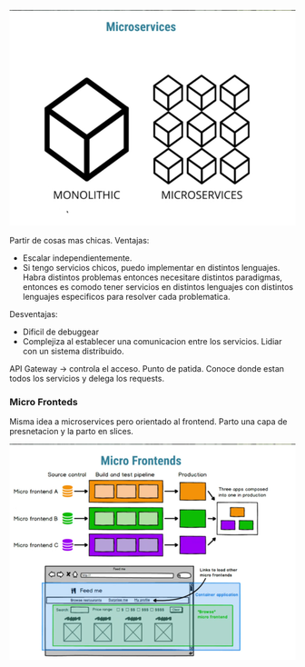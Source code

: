 
![](Attachments/Pasted%20image%2020240912205402.png)

Partir de cosas mas chicas.
Ventajas: 
* Escalar independientemente.
* Si tengo servicios chicos, puedo implementar en distintos lenguajes. Habra distintos problemas entonces necesitare distintos paradigmas, entonces es comodo tener servicios en distintos lenguajes con distintos lenguajes especificos para resolver cada problematica. 


Desventajas: 
*  Dificil de debuggear
* Complejiza al establecer una comunicacion entre los servicios. Lidiar con un sistema distribuido. 


API Gateway -> controla el acceso. Punto de patida. Conoce donde estan todos los servicios y delega los requests.



### Micro Fronteds

Misma idea a microservices pero orientado al frontend. Parto una capa de presnetacion y la parto en slices.

![](Attachments/Pasted%20image%2020240912210502.png)

